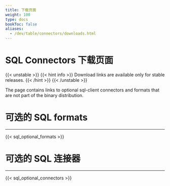 ```yaml
---
title: 下载页面
weight: 100
type: docs
bookToc: false
aliases:
  - /dev/table/connectors/downloads.html
---
```

<!--
Licensed to the Apache Software Foundation (ASF) under one
or more contributor license agreements.  See the NOTICE file
distributed with this work for additional information
regarding copyright ownership.  The ASF licenses this file
to you under the Apache License, Version 2.0 (the
"License"); you may not use this file except in compliance
with the License.  You may obtain a copy of the License at

  http://www.apache.org/licenses/LICENSE-2.0

Unless required by applicable law or agreed to in writing,
software distributed under the License is distributed on an
"AS IS" BASIS, WITHOUT WARRANTIES OR CONDITIONS OF ANY
KIND, either express or implied.  See the License for the
specific language governing permissions and limitations
under the License.
-->

# SQL Connectors 下载页面

{{< unstable >}}
{{< hint info >}}
Download links are available only for stable releases.
{{< /hint >}}
{{< /unstable >}}

The page contains links to optional sql-client connectors and formats that are not part of the binary distribution.

# 可选的 SQL formats
-------------------

{{< sql_optional_formats >}}

# 可选的 SQL 连接器
-------------------  

{{< sql_optional_connectors >}}


